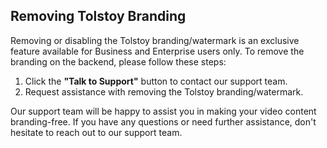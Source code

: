 ## Removing Tolstoy Branding

Removing or disabling the Tolstoy branding/watermark is an exclusive feature available for Business and Enterprise users only. To remove the branding on the backend, please follow these steps:

1. Click the **"Talk to Support"** button to contact our support team.
2. Request assistance with removing the Tolstoy branding/watermark.

Our support team will be happy to assist you in making your video content branding-free. If you have any questions or need further assistance, don't hesitate to reach out to our support team.
